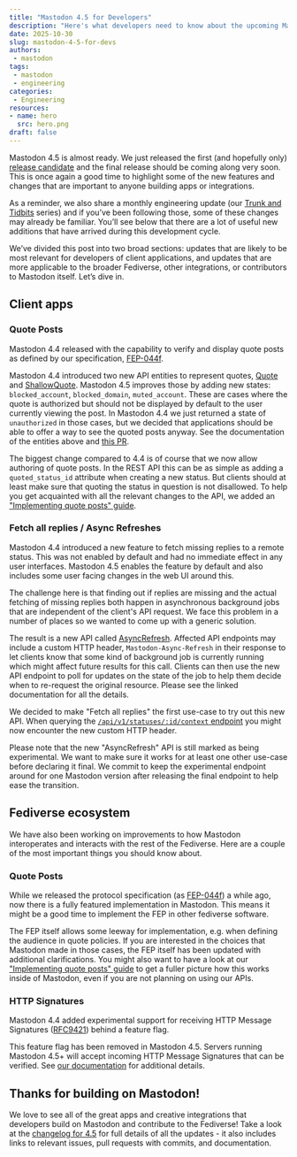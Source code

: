 ```yaml
---
title: "Mastodon 4.5 for Developers"
description: "Here's what developers need to know about the upcoming Mastodon 4.5 release."
date: 2025-10-30
slug: mastodon-4-5-for-devs
authors:
 - mastodon
tags:
 - mastodon
 - engineering
categories:
 - Engineering
resources:
- name: hero
  src: hero.png
draft: false
---
```


Mastodon 4.5 is almost ready. We just released the first (and hopefully only) [release candidate](https://github.com/mastodon/mastodon/releases/tag/v4.5.0-rc.1) and the final release should be coming along very soon. This is once again a good time to highlight some of the new features and changes that are important to anyone building apps or integrations.

As a reminder, we also share a monthly engineering update (our [Trunk and Tidbits](https://blog.joinmastodon.org/categories/trunk-and-tidbits/) series) and if you’ve been following those, some of these changes may already be familiar. You’ll see below that there are a lot of useful new additions that have arrived during this development cycle.

We’ve divided this post into two broad sections: updates that are likely to be most relevant for developers of client applications, and updates that are more applicable to the broader Fediverse, other integrations, or contributors to Mastodon itself. Let’s dive in.

## Client apps

### Quote Posts

Mastodon 4.4 released with the capability to verify and display quote posts as defined by our specification, [FEP-044f](https://codeberg.org/fediverse/fep/src/branch/main/fep/044f/fep-044f.md).

Mastodon 4.4 introduced two new API entities to represent quotes, [Quote](https://docs.joinmastodon.org/entities/Quote/) and [ShallowQuote](https://docs.joinmastodon.org/entities/ShallowQuote/). Mastodon 4.5 improves those by adding new states: `blocked_account`, `blocked_domain`, `muted_account`. These are cases where the quote is authorized but should not be displayed by default to the user currently viewing the post. In Mastodon 4.4 we just returned a state of `unauthorized` in those cases, but we decided that applications should be able to offer a way to see the quoted posts anyway. See the documentation of the entities above and [this PR](https://github.com/mastodon/mastodon/pull/36619).

The biggest change compared to 4.4 is of course that we now allow authoring of quote posts. In the REST API this can be as simple as adding a `quoted_status_id` attribute when creating a new status. But clients should at least make sure that quoting the status in question is not disallowed. To help you get acquainted with all the relevant changes to the API, we added an ["Implementing quote posts" guide](https://docs.joinmastodon.org/client/quotes/).

### Fetch all replies / Async Refreshes

Mastodon 4.4 introduced a new feature to fetch missing replies to a remote status. This was not enabled by default and had no immediate effect in any user interfaces. Mastodon 4.5 enables the feature by default and also includes some user facing changes in the web UI around this.

The challenge here is that finding out if replies are missing and the actual fetching of missing replies both happen in asynchronous background jobs that are independent of the client's API request. We face this problem in a number of places so we wanted to come up with a generic solution.

The result is a new API called [AsyncRefresh](https://docs.joinmastodon.org/methods/async_refreshes/). Affected API endpoints may include a custom HTTP header, `Mastodon-Async-Refresh` in their response to let clients know that some kind of background job is currently running which might affect future results for this call. Clients can then use the new API endpoint to poll for updates on the state of the job to help them decide when to re-request the original resource. Please see the linked documentation for all the details.

We decided to make "Fetch all replies" the first use-case to try out this new API. When querying the [`/api/v1/statuses/:id/context` endpoint](https://docs.joinmastodon.org/methods/statuses/#context) you might now encounter the new custom HTTP header.

Please note that the new "AsyncRefresh" API is still marked as being experimental. We want to make sure it works for at least one other use-case before declaring it final. We commit to keep the experimental endpoint around for one Mastodon version after releasing the final endpoint to help ease the transition.

## Fediverse ecosystem

We have also been working on improvements to how Mastodon interoperates and interacts with the rest of the Fediverse. Here are a couple of the most important things you should know about.

### Quote Posts

While we released the protocol specification (as [FEP-044f](https://codeberg.org/fediverse/fep/src/branch/main/fep/044f/fep-044f.md)) a while ago, now there is a fully featured implementation in Mastodon. This means it might be a good time to implement the FEP in other fediverse software.

The FEP itself allows some leeway for implementation, e.g. when defining the audience in quote policies. If you are interested in the choices that Mastodon made in those cases, the FEP itself has been updated with additional clarifications. You might also want to have a look at our ["Implementing quote posts" guide](https://docs.joinmastodon.org/client/quotes/) to get a fuller picture how this works inside of Mastodon, even if you are not planning on using our APIs.

### HTTP Signatures

Mastodon 4.4 added experimental support for receiving HTTP Message Signatures ([RFC9421](https://www.rfc-editor.org/rfc/rfc9421)) behind a feature flag.

This feature flag has been removed in Mastodon 4.5. Servers running Mastodon 4.5+ will accept incoming HTTP Message Signatures that can be verified. See [our documentation](https://docs.joinmastodon.org/spec/security/#http-message-signatures) for additional details.

## Thanks for building on Mastodon!

We love to see all of the great apps and creative integrations that developers build on Mastodon and contribute to the Fediverse! Take a look at the [changelog for 4.5](https://github.com/mastodon/mastodon/releases/tag/v4.5.0-rc.1) for full details of all the updates - it also includes links to relevant issues, pull requests with commits, and documentation.
